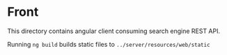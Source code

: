 # Front

This directory contains angular client consuming search engine REST API.

Running `ng build` builds static files to `../server/resources/web/static`
